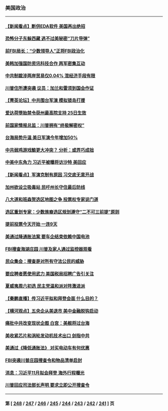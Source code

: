 ### 美国政治
---
#### [【新闻看点】断供EDA软件 美国再出绝招](../../pages/ncid1078159/n13802035.md) 
#### [恐怖分子东躲西藏 逃不过美秘密“刀片导弹”](../../pages/ncid1078159/n13799235.md) 
#### [前FBI局长：“少数领导人”正将FBI政治化](../../pages/ncid1078159/n13802058.md) 
#### [美韩加强国防资讯科技合作 两军密集互动](../../pages/ncid1078159/n13802086.md) 
#### [中共制裁涉两岸贸易仅0.04% 泄经济手段有限](../../pages/ncid1078159/n13801207.md) 
#### [川普住所遭突袭 议员：加兰和雷须到国会作证](../../pages/ncid1078159/n13802045.md) 
#### [【菁英论坛】中共围台军演 模拟锁岛打援](../../pages/ncid1078159/n13802010.md) 
#### [爱达荷堕胎禁令获州最高院支持 25日生效](../../pages/ncid1078159/n13801809.md) 
#### [前国家情报总监：川普拥有“终极解密权”](../../pages/ncid1078159/n13802021.md) 
#### [台海局势升温 美日军演今年增加50%](../../pages/ncid1078159/n13801967.md) 
#### [中共弱鸡游戏酿更大冲突？ 分析：或弄巧成拙](../../pages/ncid1078159/n13801932.md) 
#### [中美中东角力 习近平被曝将访沙特 美回应](../../pages/ncid1078159/n13801866.md) 
#### [【新闻看点】军演克制有原因 习交底无意开战](../../pages/ncid1078159/n13801419.md) 
#### [加州欲设立吸毒站 民吁州长守住最后防线](../../pages/ncid1078159/n13801647.md) 
#### [八大道和班森贺选区地图之争 投票权专家说门道](../../pages/ncid1078159/n13801559.md) 
#### [选区重划专家：少数族裔选区规划遵守“二不可三前提”原则](../../pages/ncid1078159/n13801597.md) 
#### [提前投票今天开始  一连9天](../../pages/ncid1078159/n13801565.md) 
#### [美通过降通胀法案 要车企结束依赖中国电池](../../pages/ncid1078159/n13801475.md) 
#### [FBI搜查海湖庄园 川普及家人通过监控器观看](../../pages/ncid1078159/n13801427.md) 
#### [民众集会：搜查是对所有守法公民的威胁](../../pages/ncid1078159/n13801502.md) 
#### [要应聘者愿使用武力 美国税局招聘广告引关注](../../pages/ncid1078159/n13801425.md) 
#### [夏威夷周六初选 民主党温和派对阵激进派](../../pages/ncid1078159/n13801211.md) 
#### [【秦鹏直播】传习近平拟和拜登会面 什么目的？](../../pages/ncid1078159/n13801410.md) 
#### [【横河观点】五央企从美退市 美中金融脱钩启动](../../pages/ncid1078159/n13801413.md) 
#### [痛批中共改变现状企图 白宫：美舰将过台海](../../pages/ncid1078159/n13801374.md) 
#### [美收紧芯片和涡轮发动机技术出口 剑指中共](../../pages/ncid1078159/n13801362.md) 
#### [美通过《降低通胀法》 对买电动车有何优惠](../../pages/ncid1078159/n13801218.md) 
#### [FBI突袭川普庄园搜查令和物品清单启封](../../pages/ncid1078159/n13801219.md) 
#### [消息：习近平11月拟会拜登 海外行程曝光](../../pages/ncid1078159/n13801224.md) 
#### [川普回应司法部长声明 要求立即公开搜查令](../../pages/ncid1078159/n13801161.md) 

---
#### 第 [ [248](./248.md) / [247](./247.md) / [246](./246.md) / [245](./245.md) / [244](./244.md) / [243](./243.md) / [242](./242.md) / [241](./241.md) ] 页
